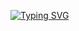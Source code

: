 [![Typing SVG](https://readme-typing-svg.demolab.com?font=Fira+Code&weight=200&size=60&duration=2000&pause=1000&vCenter=true&random=true&width=800&height=80&lines=%24whoami;Terry+TEMPESTINI)](https://git.io/typing-svg)


<!-- picture>
  <source
    media="(prefers-color-scheme: dark)"
    srcset="https://raw.githubusercontent.com/platane/snk/output/github-contribution-grid-snake-dark.svg"
  />
  <source
    media="(prefers-color-scheme: light)"
    srcset="https://raw.githubusercontent.com/platane/snk/output/github-contribution-grid-snake.svg"
  />
  <img
    alt="github contribution grid snake animation"
    src="https://raw.githubusercontent.com/platane/snk/output/github-contribution-grid-snake.svg"
  />
</picture -->
